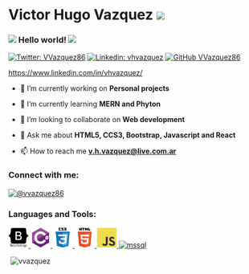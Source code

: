 # Victor Hugo Vazquez&nbsp;<img src="https://github.com/TheDudeThatCode/TheDudeThatCode/blob/master/Assets/Mario_Hello_Big.gif" width="30px">

### <img src="https://github.com/TheDudeThatCode/TheDudeThatCode/blob/master/Assets/Hi.gif" width="29px"> Hello world!&nbsp;<img src="https://github.com/TheDudeThatCode/TheDudeThatCode/blob/master/Assets/Earth.gif" width="24px">

[![Twitter: VVazquez86](https://img.shields.io/twitter/follow/vvazquez86?style=social)](https://twitter.com/vvazquez86)
[![Linkedin: vhvazquez](https://img.shields.io/badge/-vhvazquez-blue?style=flat-square&logo=Linkedin&logoColor=white&link=https://www.linkedin.com/in/vhvazquez/)](https://www.linkedin.com/in/vhvazquez/)
[![GitHub VVazquez86](https://img.shields.io/github/followers/vvazquez86?label=follow&style=social)](https://github.com/vvazquez86)

https://www.linkedin.com/in/vhvazquez/

- 🔭 I’m currently working on **Personal projects**

- 🌱 I’m currently learning **MERN and Phyton**

- 👯 I’m looking to collaborate on **Web development**

- 💬 Ask me about **HTML5, CCS3, Bootstrap, Javascript and React**

- 📫 How to reach me **v.h.vazquez@live.com.ar**

<h3 align="left">Connect with me:</h3>
<p align="left">
<a href="https://twitter.com/@vvazquez" target="blank"><img align="center" src="https://raw.githubusercontent.com/rahuldkjain/github-profile-readme-generator/master/src/images/icons/Social/twitter.svg" alt="@vvazquez86" height="30" width="40" /></a>
</p>

<h3 align="left">Languages and Tools:</h3>
<p align="left"> <a href="https://getbootstrap.com" target="_blank" rel="noreferrer"> <img src="https://raw.githubusercontent.com/devicons/devicon/master/icons/bootstrap/bootstrap-plain-wordmark.svg" alt="bootstrap" width="40" height="40"/> </a> <a href="https://www.w3schools.com/cs/" target="_blank" rel="noreferrer"> <img src="https://raw.githubusercontent.com/devicons/devicon/master/icons/csharp/csharp-original.svg" alt="csharp" width="40" height="40"/> </a> <a href="https://www.w3schools.com/css/" target="_blank" rel="noreferrer"> <img src="https://raw.githubusercontent.com/devicons/devicon/master/icons/css3/css3-original-wordmark.svg" alt="css3" width="40" height="40"/> </a> <a href="https://www.w3.org/html/" target="_blank" rel="noreferrer"> <img src="https://raw.githubusercontent.com/devicons/devicon/master/icons/html5/html5-original-wordmark.svg" alt="html5" width="40" height="40"/> </a> <a href="https://developer.mozilla.org/en-US/docs/Web/JavaScript" target="_blank" rel="noreferrer"> <img src="https://raw.githubusercontent.com/devicons/devicon/master/icons/javascript/javascript-original.svg" alt="javascript" width="40" height="40"/> </a> <a href="https://www.microsoft.com/en-us/sql-server" target="_blank" rel="noreferrer"> <img src="https://www.svgrepo.com/show/303229/microsoft-sql-server-logo.svg" alt="mssql" width="40" height="40"/> </a> </p>

<p>&nbsp;<img align="center" src="https://github-readme-stats.vercel.app/api?username=vvazquez&show_icons=true&locale=en" alt="vvazquez" /></p>
